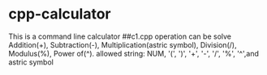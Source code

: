 # cpp-calculator
This is a command line calculator
##c1.cpp
operation can be solve Addition(+), Subtraction(-), Multiplication(astric symbol), Division(/), Modulus(%), Power of(^).
allowed string: NUM, '(', ')', '+', '-', '/', '%', '^',and astric symbol

